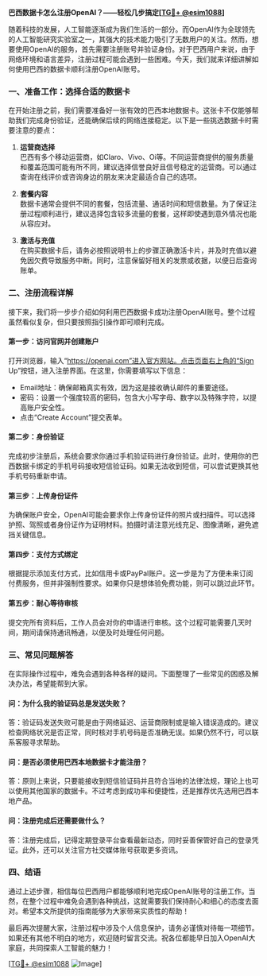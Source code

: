 **巴西数据卡怎么注册OpenAI？——轻松几步搞定[[TG💪+ @esim1088](https://t.me/s/esim1088)]**

随着科技的发展，人工智能逐渐成为我们生活的一部分。而OpenAI作为全球领先的人工智能研究实验室之一，其强大的技术能力吸引了无数用户的关注。然而，想要使用OpenAI的服务，首先需要注册账号并验证身份。对于巴西用户来说，由于网络环境和语言差异，注册过程可能会遇到一些困难。今天，我们就来详细讲解如何使用巴西的数据卡顺利注册OpenAI账号。

### **一、准备工作：选择合适的数据卡**

在开始注册之前，我们需要准备好一张有效的巴西本地数据卡。这张卡不仅能够帮助我们完成身份验证，还能确保后续的网络连接稳定。以下是一些挑选数据卡时需要注意的要点：

1. **运营商选择**  
   巴西有多个移动运营商，如Claro、Vivo、Oi等。不同运营商提供的服务质量和覆盖范围可能有所不同，建议选择信誉良好且信号稳定的运营商。可以通过查询在线评价或咨询身边的朋友来决定最适合自己的选项。

2. **套餐内容**  
   数据卡通常会提供不同的套餐，包括流量、通话时间和短信数量。为了保证注册过程顺利进行，建议选择包含较多流量的套餐，这样即使遇到意外情况也能从容应对。

3. **激活与充值**  
   在购买数据卡后，请务必按照说明书上的步骤正确激活卡片，并及时充值以避免因欠费导致服务中断。同时，注意保留好相关的发票或收据，以便日后查询账单。

### **二、注册流程详解**

接下来，我们将一步步介绍如何利用巴西数据卡成功注册OpenAI账号。整个过程虽然看似复杂，但只要按照指引操作即可顺利完成。

#### **第一步：访问官网并创建账户**
打开浏览器，输入“https://openai.com”进入官方网站。点击页面右上角的“Sign Up”按钮，进入注册界面。在这里，你需要填写以下信息：
- Email地址：确保邮箱真实有效，因为这是接收确认邮件的重要途径。
- 密码：设置一个强度较高的密码，包含大小写字母、数字以及特殊字符，以提高账户安全性。
- 点击“Create Account”提交表单。

#### **第二步：身份验证**
完成初步注册后，系统会要求你通过手机验证码进行身份验证。此时，使用你的巴西数据卡绑定的手机号码接收短信验证码。如果无法收到短信，可以尝试更换其他手机号码重新申请。

#### **第三步：上传身份证件**
为确保账户安全，OpenAI可能会要求你上传身份证件的照片或扫描件。可以选择护照、驾照或者身份证作为证明材料。拍摄时请注意光线充足、图像清晰，避免遮挡关键信息。

#### **第四步：支付方式绑定**
根据提示添加支付方式，比如信用卡或PayPal账户。这一步是为了方便未来订阅付费服务，但并非强制性要求。如果你只是想体验免费功能，则可以跳过此环节。

#### **第五步：耐心等待审核**
提交完所有资料后，工作人员会对你的申请进行审核。这个过程可能需要几天时间，期间请保持通讯畅通，以便及时处理任何问题。

### **三、常见问题解答**

在实际操作过程中，难免会遇到各种各样的疑问。下面整理了一些常见的困惑及解决办法，希望能帮到大家。

#### **问：为什么我的验证码总是发送失败？**
答：验证码发送失败可能是由于网络延迟、运营商限制或是输入错误造成的。建议检查网络状况是否正常，同时核对手机号码是否准确无误。如果仍然不行，可以联系客服寻求帮助。

#### **问：是否必须使用巴西本地数据卡才能注册？**
答：原则上来说，只要能接收到短信验证码并且符合当地的法律法规，理论上也可以使用其他国家的数据卡。不过考虑到成功率和便捷性，还是推荐优先选用巴西本地产品。

#### **问：注册完成后还需要做什么？**
答：注册完成后，记得定期登录平台查看最新动态，同时妥善保管好自己的登录凭证。此外，还可以关注官方社交媒体账号获取更多资讯。

### **四、结语**

通过上述步骤，相信每位巴西用户都能够顺利地完成OpenAI账号的注册工作。当然，在整个过程中难免会遇到各种挑战，这就需要我们保持耐心和细心的态度去面对。希望本文所提供的指南能够为大家带来实质性的帮助！

最后再次提醒大家，注册过程中涉及个人信息保护，请务必谨慎对待每一项细节。如果还有其他不明白的地方，欢迎随时留言交流。祝各位都能早日加入OpenAI大家庭，共同探索人工智能的魅力！

[[TG💪+ @esim1088](https://t.me/s/esim1088) ![Image](https://i.postimg.cc/4NQfJmqS/Snipaste-2025-05-13-00-14-12.png)]